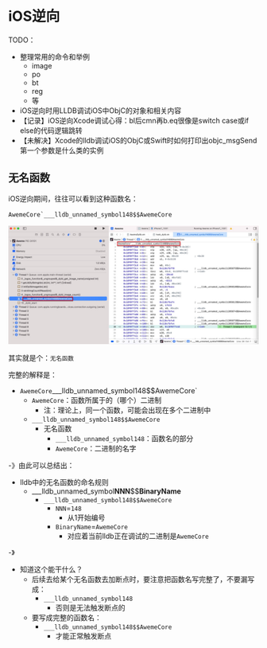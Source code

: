 # iOS逆向

TODO：

* 整理常用的命令和举例
  * image
  * po
  * bt
  * reg
  * 等
* iOS逆向时用LLDB调试iOS中ObjC的对象和相关内容
* 【记录】iOS逆向Xcode调试心得：bl后cmn再b.eq很像是switch case或if else的代码逻辑跳转
* 【未解决】Xcode的lldb调试iOS的ObjC或Swift时如何打印出objc_msgSend第一个参数是什么类的实例

## 无名函数

iOS逆向期间，往往可以看到这种函数名：

```c
AwemeCore`___lldb_unnamed_symbol148$$AwemeCore
```

![lldb_unnamed_symbol_example](../assets/img/lldb_unnamed_symbol_example.jpg)

其实就是个：`无名函数`

完整的解释是：

* `AwemeCore`___lldb_unnamed_symbol148$$AwemeCore`
  * `AwemeCore`：函数所属于的（哪个）二进制
    * 注：理论上，同一个函数，可能会出现在多个二进制中
  * `___lldb_unnamed_symbol148$$AwemeCore`
    * 无名函数
      * `___lldb_unnamed_symbol148`：函数名的部分
      * `AwemeCore`：二进制的名字

-》由此可以总结出：

* lldb中的无名函数的命名规则
  * ___lldb_unnamed_symbol**NNN**$$**BinaryName**
    * `___lldb_unnamed_symbol148$$AwemeCore`
      * `NNN`=`148`
        * 从1开始编号
      * `BinaryName`=`AwemeCore`
        * 对应着当前lldb正在调试的二进制是`AwemeCore`

-》

* 知道这个能干什么？
  * 后续去给某个无名函数去加断点时，要注意把函数名写完整了，不要漏写成：
    * `___lldb_unnamed_symbol148`
      * 否则是无法触发断点的
  * 要写成完整的函数名：
    * `___lldb_unnamed_symbol148$$AwemeCore`
      * 才能正常触发断点
